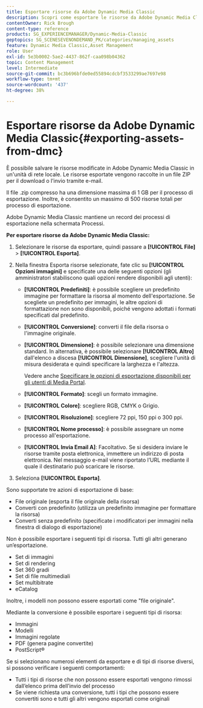 ```yaml
---
title: Esportare risorse da Adobe Dynamic Media Classic
description: Scopri come esportare le risorse da Adobe Dynamic Media Classic.
contentOwner: Rick Brough
content-type: reference
products: SG_EXPERIENCEMANAGER/Dynamic-Media-Classic
geptopics: SG_SCENESEVENONDEMAND_PK/categories/managing_assets
feature: Dynamic Media Classic,Asset Management
role: User
exl-id: 5e3b0002-5ae2-4437-862f-caa098b04362
topic: Content Management
level: Intermediate
source-git-commit: bc3b696bfde0ed55894cdcbf3533299ae7697e98
workflow-type: tm+mt
source-wordcount: '437'
ht-degree: 38%

---
```


# Esportare risorse da Adobe Dynamic Media Classic{#exporting-assets-from-dmc}

È possibile salvare le risorse modificate in Adobe Dynamic Media Classic in un&#39;unità di rete locale. Le risorse esportate vengono raccolte in un file ZIP per il download o l’invio tramite e-mail.

Il file .zip compresso ha una dimensione massima di 1 GB per il processo di esportazione. Inoltre, è consentito un massimo di 500 risorse totali per processo di esportazione.

Adobe Dynamic Media Classic mantiene un record dei processi di esportazione nella schermata Processi.

**Per esportare risorse da Adobe Dynamic Media Classic:**

1. Selezionare le risorse da esportare, quindi passare a **[!UICONTROL File]** > **[!UICONTROL Esporta]**.
1. Nella finestra Esporta risorse selezionate, fate clic su **[!UICONTROL Opzioni immagini]** e specificate una delle seguenti opzioni (gli amministratori stabiliscono quali opzioni rendere disponibili agli utenti):

   * **[!UICONTROL Predefiniti]**: è possibile scegliere un predefinito immagine per formattare la risorsa al momento dell&#39;esportazione. Se scegliete un predefinito per immagini, le altre opzioni di formattazione non sono disponibili, poiché vengono adottati i formati specificati dal predefinito.

   * **[!UICONTROL Conversione]**: converti il file della risorsa o l&#39;immagine originale.

   * **[!UICONTROL Dimensione]**: è possibile selezionare una dimensione standard. In alternativa, è possibile selezionare **[!UICONTROL Altro]** dall&#39;elenco a discesa **[!UICONTROL Dimensione]**, scegliere l&#39;unità di misura desiderata e quindi specificare la larghezza e l&#39;altezza.

     Vedere anche [Specificare le opzioni di esportazione disponibili per gli utenti di Media Portal](specifying-export-options-available-media.md#specifying_export_options_available_to_media_portal_users).

   * **[!UICONTROL Formato]**: scegli un formato immagine.

   * **[!UICONTROL Colore]**: scegliere RGB, CMYK o Grigio.

   * **[!UICONTROL Risoluzione]**: scegliere 72 ppi, 150 ppi o 300 ppi.

   * **[!UICONTROL Nome processo]**: è possibile assegnare un nome processo all&#39;esportazione.

   * **[!UICONTROL Invia Email A]**: Facoltativo. Se si desidera inviare le risorse tramite posta elettronica, immettere un indirizzo di posta elettronica. Nel messaggio e-mail viene riportato l’URL mediante il quale il destinatario può scaricare le risorse.

1. Seleziona **[!UICONTROL Esporta]**.

Sono supportate tre azioni di esportazione di base:

* File originale (esporta il file originale della risorsa)
* Converti con predefinito (utilizza un predefinito immagine per formattare la risorsa)
* Converti senza predefinito (specificate i modificatori per immagini nella finestra di dialogo di esportazione)

Non è possibile esportare i seguenti tipi di risorsa. Tutti gli altri generano un’esportazione.

* Set di immagini
* Set di rendering
* Set 360 gradi
* Set di file multimediali
* Set multibitrate
* eCatalog

Inoltre, i modelli non possono essere esportati come &quot;file originale&quot;.

Mediante la conversione è possibile esportare i seguenti tipi di risorsa:

* Immagini
* Modelli
* Immagini regolate
* PDF (genera pagine convertite)
* PostScript®

Se si selezionano numerosi elementi da esportare e di tipi di risorse diversi, si possono verificare i seguenti comportamenti:

* Tutti i tipi di risorse che non possono essere esportati vengono rimossi dall’elenco prima dell’invio del processo
* Se viene richiesta una conversione, tutti i tipi che possono essere convertiti sono e tutti gli altri vengono esportati come originali
